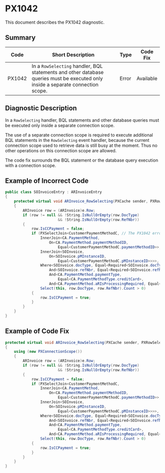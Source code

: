# PX1042
This document describes the PX1042 diagnostic.

## Summary

| Code   | Short Description                                                                                                                | Type  | Code Fix  | 
| ------ | -------------------------------------------------------------------------------------------------------------------------------- | ----- | --------- | 
| PX1042 | In a `RowSelecting` handler, BQL statements and other database queries must be executed only inside a separate connection scope. | Error | Available |

## Diagnostic Description
In a `RowSelecting` handler, BQL statements and other database queries must be executed only inside a separate connection scope. 

The use of a separate connection scope is required to execute additional BQL statements in
the `RowSelecting` event handler, because the current connection scope used to retrieve data is
still busy at the moment. Thus no other operations on this connection scope are allowed.

The code fix surrounds the BQL statement or the database query execution with a connection scope.

## Example of Incorrect Code

```C#
public class SOInvoiceEntry : ARInvoiceEntry
{
    protected virtual void ARInvoice_RowSelecting(PXCache sender, PXRowSelectingEventArgs e)
    {
        ARInvoice row = (ARInvoice)e.Row;
        if (row != null && !String.IsNullOrEmpty(row.DocType)
                        && !String.IsNullOrEmpty(row.RefNbr))
        {
            row.IsCCPayment = false;
            if (PXSelectJoin<CustomerPaymentMethodC, // The PX1042 error is displayed for this line.
                InnerJoin<CA.PaymentMethod,
                    On<CA.PaymentMethod.paymentMethodID, 
                        Equal<CustomerPaymentMethodC.paymentMethodID>>,
                InnerJoin<SOInvoice,
                    On<SOInvoice.pMInstanceID,
                        Equal<CustomerPaymentMethodC.pMInstanceID>>>>,
                Where<SOInvoice.docType, Equal<Required<SOInvoice.docType>>,
                    And<SOInvoice.refNbr, Equal<Required<SOInvoice.refNbr>>,
                    And<CA.PaymentMethod.paymentType, 
                        Equal<CA.PaymentMethodType.creditCard>,
                    And<CA.PaymentMethod.aRIsProcessingRequired, Equal<True>>>>>>.
                Select(this, row.DocType, row.RefNbr).Count > 0)
            {
                row.IsCCPayment = true;
            }
        }
    }
}
```

## Example of Code Fix

```C#
protected virtual void ARInvoice_RowSelecting(PXCache sender, PXRowSelectingEventArgs e)
{
    using (new PXConnectionScope())
    {
        ARInvoice row = (ARInvoice)e.Row;
        if (row != null && !String.IsNullOrEmpty(row.DocType)
                        && !String.IsNullOrEmpty(row.RefNbr))
        {
            row.IsCCPayment = false;
            if (PXSelectJoin<CustomerPaymentMethodC,
                InnerJoin<CA.PaymentMethod,
                    On<CA.PaymentMethod.paymentMethodID,
                        Equal<CustomerPaymentMethodC.paymentMethodID>>,
                InnerJoin<SOInvoice,
                    On<SOInvoice.pMInstanceID,
                        Equal<CustomerPaymentMethodC.pMInstanceID>>>>,
                Where<SOInvoice.docType, Equal<Required<SOInvoice.docType>>,
                    And<SOInvoice.refNbr, Equal<Required<SOInvoice.refNbr>>,
                    And<CA.PaymentMethod.paymentType,
                        Equal<CA.PaymentMethodType.creditCard>,
                    And<CA.PaymentMethod.aRIsProcessingRequired, Equal<True>>>>>>.
                Select(this, row.DocType, row.RefNbr).Count > 0)
            {
                row.IsCCPayment = true;
            }
        }
    }
}
```